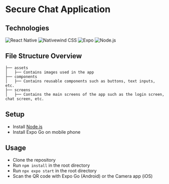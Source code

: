# Secure Chat Application

## Technologies
![React Native](https://img.shields.io/badge/-React%20Native-61DAFB?logo=react&logoColor=white&style=flat)
![Nativewind CSS](https://img.shields.io/badge/-Nativewind%20CSS-000000?logo=tailwind-css&logoColor=white&style=flat)
![Expo](https://img.shields.io/badge/-Expo-000020?logo=expo&logoColor=white&style=flat)
![Node.js](https://img.shields.io/badge/-Node.js-339933?logo=node.js&logoColor=white&style=flat)

## File Structure Overview
```
├── assets
│   ├── Contains images used in the app
├── components
│   ├── Contains reusable components such as buttons, text inputs, etc.
├── screens
│   ├── Contains the main screens of the app such as the login screen, chat screen, etc.
```

## Setup
- Install [Node.js](https://nodejs.org/en/)
- Install Expo Go on mobile phone

## Usage
- Clone the repository
- Run `npm install` in the root directory
- Run `npx expo start` in the root directory
- Scan the QR code with Expo Go (Android) or the Camera app (iOS)

